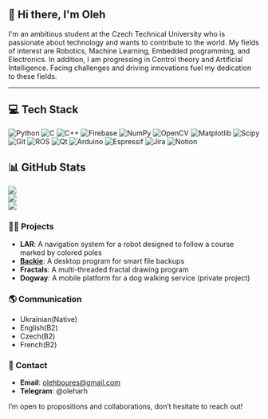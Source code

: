 ## 👋 Hi there, I'm Oleh
 I'm an ambitious student at the Czech Technical University who is passionate about technology and wants to contribute to the world. My fields of interest are Robotics, Machine Learning, Embedded programming, and Electronics. In addition, I am progressing in Control theory and Artificial Intelligence. Facing challenges and driving innovations fuel my dedication to these fields.

---
## 💻 Tech Stack
![Python](https://img.shields.io/badge/python-3670A0?style=for-the-badge&logo=python&logoColor=ffdd54) ![C](https://img.shields.io/badge/c-%2300599C.svg?style=for-the-badge&logo=c&logoColor=white) ![C++](https://img.shields.io/badge/c++-%2300599C.svg?style=for-the-badge&logo=c%2B%2B&logoColor=white) ![Firebase](https://img.shields.io/badge/firebase-%23039BE5.svg?style=for-the-badge&logo=firebase) ![NumPy](https://img.shields.io/badge/numpy-%23013243.svg?style=for-the-badge&logo=numpy&logoColor=white) ![OpenCV](https://img.shields.io/badge/opencv-%23white.svg?style=for-the-badge&logo=opencv&logoColor=white) ![Matplotlib](https://img.shields.io/badge/Matplotlib-%23ffffff.svg?style=for-the-badge&logo=Matplotlib&logoColor=black) ![Scipy](https://img.shields.io/badge/SciPy-%230C55A5.svg?style=for-the-badge&logo=scipy&logoColor=%white) ![Git](https://img.shields.io/badge/git-%23F05033.svg?style=for-the-badge&logo=git&logoColor=white) ![ROS](https://img.shields.io/badge/ros-%230A0FF9.svg?style=for-the-badge&logo=ros&logoColor=white) ![Qt](https://img.shields.io/badge/Qt-%23217346.svg?style=for-the-badge&logo=Qt&logoColor=white) ![Arduino](https://img.shields.io/badge/-Arduino-00979D?style=for-the-badge&logo=Arduino&logoColor=white) ![Espressif](https://img.shields.io/badge/espressif-E7352C.svg?style=for-the-badge&logo=espressif&logoColor=white) ![Jira](https://img.shields.io/badge/jira-%230A0FFF.svg?style=for-the-badge&logo=jira&logoColor=white) ![Notion](https://img.shields.io/badge/Notion-%23000000.svg?style=for-the-badge&logo=notion&logoColor=white)

## 📊 GitHub Stats
<div style="width: 20%; height: auto;">
    <img src="https://github-readme-stats.vercel.app/api?username=CogniSeeker&theme=dark&hide_border=false&include_all_commits=true&count_private=true"/>
</div>
<div style="width: 20%; height: auto;">
    <img src="https://github-readme-streak-stats.herokuapp.com/?user=CogniSeeker&theme=dark&hide_border=false"/>
</div>
<div style="width: 20%; height: auto;">
    <img src="https://github-readme-stats.vercel.app/api/top-langs/?username=CogniSeeker&theme=dark&hide_border=false&include_all_commits=true&count_private=true&layout=compact"/>
</div>

### 👨‍💻 Projects
- **LAR**: A navigation system for a robot designed to follow a course marked by colored poles
- **[Backie](https://github.com/CogniSeeker/Backie)**: A desktop program for smart file backups
- **Fractals**: A multi-threaded fractal drawing program
- **Dogway**: A mobile platform for a dog walking service (private project)

### 🌎 Communication

- Ukrainian(Native)
- English(B2)
- Czech(B2)
- French(B2)

### 📧 Contact

- **Email**: olehboures@gmail.com
- **Telegram**: @oleharh

I’m open to propositions and collaborations, don’t hesitate to reach out!
